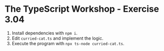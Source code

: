 # The TypeScript Workshop - Exercise 3.04

1. Install dependencies with `npm i`.
2. Edit `curried-cat.ts` and implement the logic.
3. Execute the program with `npx ts-node curried-cat.ts`.
